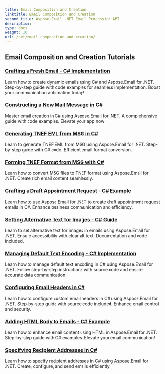 ```yaml
---
title: Email Composition and Creation
linktitle: Email Composition and Creation
second_title: Aspose.Email .NET Email Processing API
description: 
type: docs
weight: 10
url: /net/email-composition-and-creation/
---
```


## Email Composition and Creation Tutorials
### [Crafting a Fresh Email -  C# Implementation](./crafting-a-fresh-email-csharp-implementation/)
Learn how to create dynamic emails using C# and Aspose.Email for .NET. Step-by-step guide with code examples for seamless implementation. Boost your communication automation today!
### [Constructing a New Mail Message in C#](./constructing-a-new-mail-message-in-csharp/)
Master email creation in C# using Aspose.Email for .NET. A comprehensive guide with code examples. Elevate your app now
### [Generating TNEF EML from MSG in C#](./generating-tnef-eml-from-msg-in-csharp/)
Learn to generate TNEF EML from MSG using Aspose.Email for .NET. Step-by-step guide with C# code. Efficient email format conversion.
### [Forming TNEF Format from MSG with C#](./forming-tnef-format-from-msg-with-csharp/)
Learn how to convert MSG files to TNEF format using Aspose.Email for .NET. Create rich email content seamlessly. 
### [Crafting a Draft Appointment Request -  C# Example](./crafting-a-draft-appointment-request-csharp-example/)
Learn how to use Aspose.Email for .NET to create draft appointment request emails in C#. Enhance business communication and efficiency.
### [Setting Alternative Text for Images -  C# Guide](./setting-alternative-text-for-images-csharp-guide/)
 Learn to set alternative text for images in emails using Aspose.Email for .NET. Ensure accessibility with clear alt text. Documentation and code included.
### [Managing Default Text Encoding -  C# Implementation](./managing-default-text-encoding-csharp-implementation/)
Learn how to manage default text encoding in C# using Aspose.Email for .NET. Follow step-by-step instructions with source code and ensure accurate data communication.
### [Configuring Email Headers in C#](./configuring-email-headers-in-csharp/)
Learn how to configure custom email headers in C# using Aspose.Email for .NET. Step-by-step guide with source code included. Enhance email control and security.
### [Adding HTML Body to Emails -  C# Example](./adding-html-body-to-emails-csharp-example/)
Learn how to enhance email content using HTML in Aspose.Email for .NET. Step-by-step guide with C# examples. Elevate your email communication!
### [Specifying Recipient Addresses in C#](./specifying-recipient-addresses-in-csharp/)
Learn how to specify recipient addresses in C# using Aspose.Email for .NET. Create, configure, and send emails efficiently.